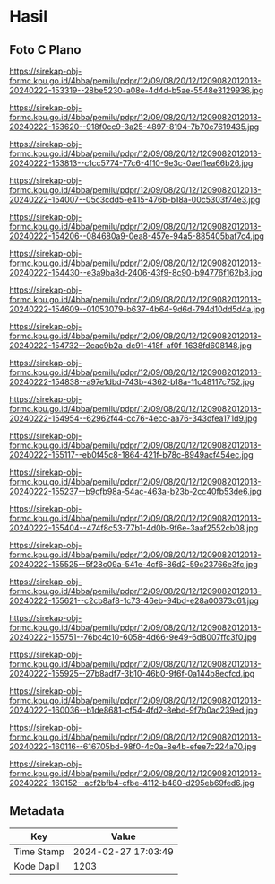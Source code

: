 # Hasil

## Foto C Plano

https://sirekap-obj-formc.kpu.go.id/4bba/pemilu/pdpr/12/09/08/20/12/1209082012013-20240222-153319--28be5230-a08e-4d4d-b5ae-5548e3129936.jpg

https://sirekap-obj-formc.kpu.go.id/4bba/pemilu/pdpr/12/09/08/20/12/1209082012013-20240222-153620--918f0cc9-3a25-4897-8194-7b70c7619435.jpg

https://sirekap-obj-formc.kpu.go.id/4bba/pemilu/pdpr/12/09/08/20/12/1209082012013-20240222-153813--c1cc5774-77c6-4f10-9e3c-0aef1ea66b26.jpg

https://sirekap-obj-formc.kpu.go.id/4bba/pemilu/pdpr/12/09/08/20/12/1209082012013-20240222-154007--05c3cdd5-e415-476b-b18a-00c5303f74e3.jpg

https://sirekap-obj-formc.kpu.go.id/4bba/pemilu/pdpr/12/09/08/20/12/1209082012013-20240222-154206--084680a9-0ea8-457e-94a5-885405baf7c4.jpg

https://sirekap-obj-formc.kpu.go.id/4bba/pemilu/pdpr/12/09/08/20/12/1209082012013-20240222-154430--e3a9ba8d-2406-43f9-8c90-b94776f162b8.jpg

https://sirekap-obj-formc.kpu.go.id/4bba/pemilu/pdpr/12/09/08/20/12/1209082012013-20240222-154609--01053079-b637-4b64-9d6d-794d10dd5d4a.jpg

https://sirekap-obj-formc.kpu.go.id/4bba/pemilu/pdpr/12/09/08/20/12/1209082012013-20240222-154732--2cac9b2a-dc91-418f-af0f-1638fd608148.jpg

https://sirekap-obj-formc.kpu.go.id/4bba/pemilu/pdpr/12/09/08/20/12/1209082012013-20240222-154838--a97e1dbd-743b-4362-b18a-11c48117c752.jpg

https://sirekap-obj-formc.kpu.go.id/4bba/pemilu/pdpr/12/09/08/20/12/1209082012013-20240222-154954--62962f44-cc76-4ecc-aa76-343dfea171d9.jpg

https://sirekap-obj-formc.kpu.go.id/4bba/pemilu/pdpr/12/09/08/20/12/1209082012013-20240222-155117--eb0f45c8-1864-421f-b78c-8949acf454ec.jpg

https://sirekap-obj-formc.kpu.go.id/4bba/pemilu/pdpr/12/09/08/20/12/1209082012013-20240222-155237--b9cfb98a-54ac-463a-b23b-2cc40fb53de6.jpg

https://sirekap-obj-formc.kpu.go.id/4bba/pemilu/pdpr/12/09/08/20/12/1209082012013-20240222-155404--474f8c53-77b1-4d0b-9f6e-3aaf2552cb08.jpg

https://sirekap-obj-formc.kpu.go.id/4bba/pemilu/pdpr/12/09/08/20/12/1209082012013-20240222-155525--5f28c09a-541e-4cf6-86d2-59c23766e3fc.jpg

https://sirekap-obj-formc.kpu.go.id/4bba/pemilu/pdpr/12/09/08/20/12/1209082012013-20240222-155621--c2cb8af8-1c73-46eb-94bd-e28a00373c61.jpg

https://sirekap-obj-formc.kpu.go.id/4bba/pemilu/pdpr/12/09/08/20/12/1209082012013-20240222-155751--76bc4c10-6058-4d66-9e49-6d8007ffc3f0.jpg

https://sirekap-obj-formc.kpu.go.id/4bba/pemilu/pdpr/12/09/08/20/12/1209082012013-20240222-155925--27b8adf7-3b10-46b0-9f6f-0a144b8ecfcd.jpg

https://sirekap-obj-formc.kpu.go.id/4bba/pemilu/pdpr/12/09/08/20/12/1209082012013-20240222-160036--b1de8681-cf54-4fd2-8ebd-9f7b0ac239ed.jpg

https://sirekap-obj-formc.kpu.go.id/4bba/pemilu/pdpr/12/09/08/20/12/1209082012013-20240222-160116--616705bd-98f0-4c0a-8e4b-efee7c224a70.jpg

https://sirekap-obj-formc.kpu.go.id/4bba/pemilu/pdpr/12/09/08/20/12/1209082012013-20240222-160152--acf2bfb4-cfbe-4112-b480-d295eb69fed6.jpg


## Metadata

| Key        | Value               |
| ---------- | ------------------- |
| Time Stamp | 2024-02-27 17:03:49 |
| Kode Dapil | 1203                |



